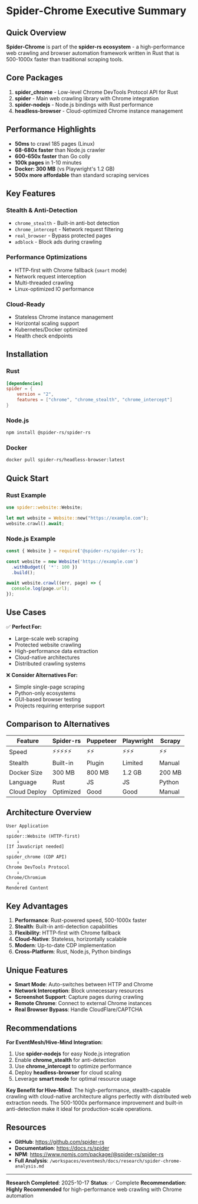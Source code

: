 # Spider-Chrome Executive Summary

## Quick Overview

**Spider-Chrome** is part of the **spider-rs ecosystem** - a high-performance web crawling and browser automation framework written in Rust that is 500-1000x faster than traditional scraping tools.

## Core Packages

1. **spider_chrome** - Low-level Chrome DevTools Protocol API for Rust
2. **spider** - Main web crawling library with Chrome integration
3. **spider-nodejs** - Node.js bindings with Rust performance
4. **headless-browser** - Cloud-optimized Chrome instance management

## Performance Highlights

- **50ms** to crawl 185 pages (Linux)
- **68-680x faster** than Node.js crawler
- **600-650x faster** than Go colly
- **100k pages** in 1-10 minutes
- **Docker: 300 MB** (vs Playwright's 1.2 GB)
- **500x more affordable** than standard scraping services

## Key Features

### Stealth & Anti-Detection
- `chrome_stealth` - Built-in anti-bot detection
- `chrome_intercept` - Network request filtering
- `real_browser` - Bypass protected pages
- `adblock` - Block ads during crawling

### Performance Optimizations
- HTTP-first with Chrome fallback (`smart` mode)
- Network request interception
- Multi-threaded crawling
- Linux-optimized IO performance

### Cloud-Ready
- Stateless Chrome instance management
- Horizontal scaling support
- Kubernetes/Docker optimized
- Health check endpoints

## Installation

### Rust
```toml
[dependencies]
spider = {
    version = "2",
    features = ["chrome", "chrome_stealth", "chrome_intercept"]
}
```

### Node.js
```bash
npm install @spider-rs/spider-rs
```

### Docker
```bash
docker pull spider-rs/headless-browser:latest
```

## Quick Start

### Rust Example
```rust
use spider::website::Website;

let mut website = Website::new("https://example.com");
website.crawl().await;
```

### Node.js Example
```javascript
const { Website } = require('@spider-rs/spider-rs');

const website = new Website('https://example.com')
  .withBudget({ '*': 100 })
  .build();

await website.crawl((err, page) => {
  console.log(page.url);
});
```

## Use Cases

✅ **Perfect For:**
- Large-scale web scraping
- Protected website crawling
- High-performance data extraction
- Cloud-native architectures
- Distributed crawling systems

❌ **Consider Alternatives For:**
- Simple single-page scraping
- Python-only ecosystems
- GUI-based browser testing
- Projects requiring enterprise support

## Comparison to Alternatives

| Feature | Spider-rs | Puppeteer | Playwright | Scrapy |
|---------|-----------|-----------|------------|--------|
| Speed | ⚡⚡⚡⚡⚡ | ⚡⚡ | ⚡⚡⚡ | ⚡⚡ |
| Stealth | Built-in | Plugin | Limited | Manual |
| Docker Size | 300 MB | 800 MB | 1.2 GB | 200 MB |
| Language | Rust | JS | JS | Python |
| Cloud Deploy | Optimized | Good | Good | Manual |

## Architecture Overview

```
User Application
    ↓
spider::Website (HTTP-first)
    ↓
[If JavaScript needed]
    ↓
spider_chrome (CDP API)
    ↓
Chrome DevTools Protocol
    ↓
Chrome/Chromium
    ↓
Rendered Content
```

## Key Advantages

1. **Performance**: Rust-powered speed, 500-1000x faster
2. **Stealth**: Built-in anti-detection capabilities
3. **Flexibility**: HTTP-first with Chrome fallback
4. **Cloud-Native**: Stateless, horizontally scalable
5. **Modern**: Up-to-date CDP implementation
6. **Cross-Platform**: Rust, Node.js, Python bindings

## Unique Features

- **Smart Mode**: Auto-switches between HTTP and Chrome
- **Network Interception**: Block unnecessary resources
- **Screenshot Support**: Capture pages during crawling
- **Remote Chrome**: Connect to external Chrome instances
- **Real Browser Bypass**: Handle CloudFlare/CAPTCHA

## Recommendations

**For EventMesh/Hive-Mind Integration:**

1. Use **spider-nodejs** for easy Node.js integration
2. Enable **chrome_stealth** for anti-detection
3. Use **chrome_intercept** to optimize performance
4. Deploy **headless-browser** for cloud scaling
5. Leverage **smart mode** for optimal resource usage

**Key Benefit for Hive-Mind**:
The high-performance, stealth-capable crawling with cloud-native architecture aligns perfectly with distributed web extraction needs. The 500-1000x performance improvement and built-in anti-detection make it ideal for production-scale operations.

## Resources

- **GitHub**: https://github.com/spider-rs
- **Documentation**: https://docs.rs/spider
- **NPM**: https://www.npmjs.com/package/@spider-rs/spider-rs
- **Full Analysis**: `/workspaces/eventmesh/docs/research/spider-chrome-analysis.md`

---

**Research Completed**: 2025-10-17
**Status**: ✅ Complete
**Recommendation**: **Highly Recommended** for high-performance web crawling with Chrome automation
